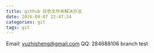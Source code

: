 ```yaml
---
title: github 灰色文件夹解决办法
date: 2016-09-07 22:47:24
categories: git
tags: git
---
```


Email: yuzhisheng@gmail.com
QQ:	284688106
branch test